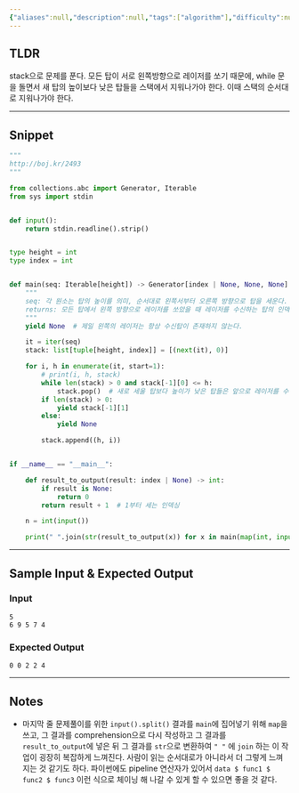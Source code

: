 ```yaml
---
{"aliases":null,"description":null,"tags":["algorithm"],"difficulty":null,"status":null,"links":[],"title":"2493. 탑","created":"2025-01-13T14:23:22","updated":"2025-01-13T14:28:09","dg-publish":true,"permalink":"/docs/algorithms/2493. 탑/","dgPassFrontmatter":true}
---
```



## TLDR

stack으로 문제를 푼다. 모든 탑이 서로 왼쪽방향으로 레이저를 쏘기 때문에, while 문을 돌면서 새 탑의 높이보다 낮은 탑들을 스택에서 지워나가야 한다. 이때 스택의 순서대로 지워나가야 한다. 
<!-- 문제에 대한 간략한 설명 및 풀이 접근 방식 요약 -->

---

## Snippet

```python
"""
http://boj.kr/2493
"""

from collections.abc import Generator, Iterable
from sys import stdin


def input():
    return stdin.readline().strip()


type height = int
type index = int


def main(seq: Iterable[height]) -> Generator[index | None, None, None]:
    """
    seq: 각 원소는 탑의 높이를 의미, 순서대로 왼쪽서부터 오른쪽 방향으로 탑을 세운다.
    returns: 모든 탑에서 왼쪽 방향으로 레이저를 쏘았을 때 레이저를 수신하는 탑의 인덱스를 리턴하라. 만약 어떤 탑도 레이저를 수신할 수 없는 경우, None을 리턴한다.
    """
    yield None  # 제일 왼쪽의 레이저는 항상 수신탑이 존재하지 않는다.

    it = iter(seq)
    stack: list[tuple[height, index]] = [(next(it), 0)]

    for i, h in enumerate(it, start=1):
        # print(i, h, stack)
        while len(stack) > 0 and stack[-1][0] <= h:
            stack.pop()  # 새로 세울 탑보다 높이가 낮은 탑들은 앞으로 레이저를 수신할 수 없음.
        if len(stack) > 0:
            yield stack[-1][1]
        else:
            yield None

        stack.append((h, i))


if __name__ == "__main__":

    def result_to_output(result: index | None) -> int:
        if result is None:
            return 0
        return result + 1  # 1부터 세는 인덱싱

    n = int(input())

    print(" ".join(str(result_to_output(x)) for x in main(map(int, input().split()))))

```

<!-- 주요 코드 작성 -->

---

## Sample Input & Expected Output

### Input

```
5
6 9 5 7 4
```

### Expected Output

```
0 0 2 2 4
```

---

## Notes

- 마지막 줄 문제풀이를 위한 `input().split()` 결과를 `main`에 집어넣기 위해 `map`을 쓰고, 그 결과를 comprehension으로 다시 작성하고 그 결과를 `result_to_output`에 넣은 뒤 그 결과를 `str`으로 변환하여 `" "`  에 `join` 하는 이 작업이 굉장히 복잡하게 느껴진다. 사람이 읽는 순서대로가 아니라서 더 그렇게 느껴지는 것 같기도 하다. 파이썬에도 pipeline 연산자가 있어서 `data $ func1 $ func2 $ func3` 이런 식으로 체이닝 해 나갈 수 있게 할 수 있으면 좋을 것 같다.
